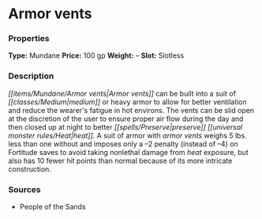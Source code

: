 ﻿---
Title: "Armor vents"
Type: "Mundane"
Price: "100 gp"
Weight: "–"
Slot: "Slotless"
Description: |
  "Armor vents can be built into a suit of medium or heavy armor to allow for better ventilation and reduce the wearer's fatigue in hot environs. The vents can be slid open at the discretion of the user to ensure proper air flow during the day and then closed up at night to better preserve heat. A suit of armor with armor vents weighs 5 lbs. less than one without and imposes only a –2 penalty (instead of –4) on Fortitude saves to avoid taking nonlethal damage from heat exposure, but also has 10 fewer hit points than normal because of its more intricate construction."
Sources: "['People of the Sands']"
---

# Armor vents

### Properties

**Type:** Mundane **Price:** 100 gp **Weight:** – **Slot:** Slotless

### Description

_[[items/Mundane/Armor vents|Armor vents]]_ can be built into a suit of _[[classes/Medium|medium]]_ or heavy armor to allow for better ventilation and reduce the wearer's fatigue in hot environs. The vents can be slid open at the discretion of the user to ensure proper air flow during the day and then closed up at night to better _[[spells/Preserve|preserve]]_ _[[universal monster rules/Heat|heat]]_. A suit of armor with _armor vents_ weighs 5 lbs. less than one without and imposes only a –2 penalty (instead of –4) on Fortitude saves to avoid taking nonlethal damage from _heat_ exposure, but also has 10 fewer hit points than normal because of its more intricate construction.

### Sources

* People of the Sands